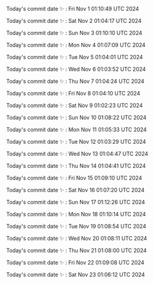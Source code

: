 Today's commit date ✨ : Fri Nov 1 01:10:49 UTC 2024 

Today's commit date ✨ : Sat Nov 2 01:04:17 UTC 2024 

Today's commit date ✨ : Sun Nov 3 01:10:10 UTC 2024 

Today's commit date ✨ : Mon Nov 4 01:07:09 UTC 2024 

Today's commit date ✨ : Tue Nov 5 01:04:01 UTC 2024 

Today's commit date ✨ : Wed Nov 6 01:03:52 UTC 2024 

Today's commit date ✨ : Thu Nov 7 01:04:24 UTC 2024 

Today's commit date ✨ : Fri Nov 8 01:04:10 UTC 2024 

Today's commit date ✨ : Sat Nov 9 01:02:23 UTC 2024 

Today's commit date ✨ : Sun Nov 10 01:08:22 UTC 2024 

Today's commit date ✨ : Mon Nov 11 01:05:33 UTC 2024 

Today's commit date ✨ : Tue Nov 12 01:03:29 UTC 2024 

Today's commit date ✨ : Wed Nov 13 01:04:47 UTC 2024 

Today's commit date ✨ : Thu Nov 14 01:04:41 UTC 2024 

Today's commit date ✨ : Fri Nov 15 01:09:10 UTC 2024 

Today's commit date ✨ : Sat Nov 16 01:07:20 UTC 2024 

Today's commit date ✨ : Sun Nov 17 01:12:26 UTC 2024 

Today's commit date ✨ : Mon Nov 18 01:10:14 UTC 2024 

Today's commit date ✨ : Tue Nov 19 01:08:54 UTC 2024 

Today's commit date ✨ : Wed Nov 20 01:08:11 UTC 2024 

Today's commit date ✨ : Thu Nov 21 01:08:00 UTC 2024 

Today's commit date ✨ : Fri Nov 22 01:09:08 UTC 2024 

Today's commit date ✨ : Sat Nov 23 01:06:12 UTC 2024 

